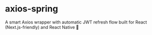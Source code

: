 # axios-spring
A smart Axios wrapper with automatic JWT refresh flow built for React (Next.js-friendly) and React Native 🌱
